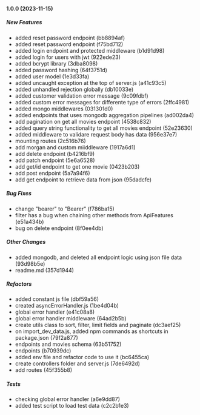 #### 1.0.0 (2023-11-15)

##### New Features

- added reset password endpoint (bb8894af)
- added reset password endpoint (f75bd712)
- added login endpoint and protected middleware (b1d91d98)
- added login for users with jwt (922ede23)
- added bcrypt library (3dba8098)
- added password hashing (64f3751d)
- added user model (1e3d33fa)
- added uncaught exception at the top of server.js (a41c93c5)
- added unhandled rejection globally (db10033e)
- added customer validation error message (9c09fdbf)
- added custom error messages for differente type of errors (2ffc4981)
- added mongo middlewares (031301d0)
- added endpoints that uses mongodb aggregation pipelines (ad002da4)
- add pagination on get all movies endpoint (4538c832)
- added query string functionality to get all movies endpoint (52e23630)
- added middleware to validare request body has data (956e37e7)
- mounting routes (2c516b76)
- add morgan and custom miiddleware (1917a6d1)
- add delete endpoint (b4216bf9)
- add patch endpoint (5e6a6528)
- add get/id endpoint to get one movie (0423b203)
- add post endpoint (5a7a94f6)
- add get endpoint to retrieve data from json (95dadcfe)

##### Bug Fixes

- change "bearer" to "Bearer" (f786ba15)
- filter has a bug when chaining other methods from ApiFeatures (e51a434b)
- bug on delete endpoint (8f0ee4db)

##### Other Changes

- added mongodb, and deleted all endpoint logic using json file data (93d98b5e)
- readme.md (357d1944)

##### Refactors

- added constant js file (dbf59a56)
- created asyncErrorHandler.js (1be4d04b)
- global error handler (e41c08a8)
- global error handler middleware (64ad2b5b)
- create utils class to sort, filter, limit fields and paginate (dc3aef25)
- on import_dev_data.js, added npm commands as shortcuts in package.json (79f2a877)
- endpoints and movies schema (63b51752)
- endpoints (b70939dc)
- added env file and refactor code to use it (bc6455ca)
- create controllers folder and server.js (7de6492d)
- add routes (45f355b8)

##### Tests

- checking global error handler (a6e9dd87)
- added test script to load test data (c2c2b1e3)
